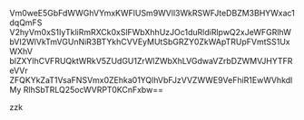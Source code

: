 Vm0weE5GbFdWWGhVYmxKWFlUSm9WVll3WkRSWFJteDBZM3BHYWxac1dqQmFS
V2hyVm0xS1IyTkliRmRXCk0xSlFWbXhhUzJOc1duRldiRlpwQ2xJeWFGRlhW
bVI2WlVkTmVGUnNiR3BTYkhCVVEyMUtSbGRZY0ZkWApTRUpFVmtSS1UxWXhV
blZXYlhCVFRUQktWRkV5ZUdGU1ZrWlZWbXhLVGdwaVZrbDZWMVJHYTFReVVr
ZFQKYkZaT1VsaFNSVmx0ZEhka01YQlhVbFJzVVZWWE9VeFhiR1EwWVhkdlMy
RlhSbTRLQ25ocWVRPT0KCnFxbw==

zzk